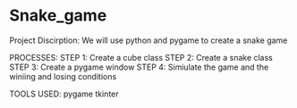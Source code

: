 # Snake_game



Project Discirption:
We will use python and pygame to create a snake game 


PROCESSES:
STEP 1: Create a cube class
STEP 2: Create a snake class
STEP 3: Create a pygame window 
STEP 4: Simiulate the game and the winiing and losing conditions



TOOLS USED:
pygame 
tkinter




